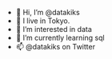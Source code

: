 - 👋 Hi, I’m @datakiks
- 🗼 I live in Tokyo.
- 👀 I’m interested in data 
- 🌱 I’m currently learning sql 
- 📫 @datakiks on Twitter

<!---
datakiks/datakiks is a ✨ special ✨ repository because its `README.md` (this file) appears on your GitHub profile.
You can click the Preview link to take a look at your changes.
--->
